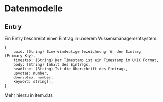 # Datenmodelle
## Entry
Ein Entry beschreibt einen Eintrag in unserem Wissensmanagementsystem.

``` 
{
    uuid: (String) Eine eindeutige Bezeichnung für den Eintrag (Primary Key),
    timestap: (String) Der Timestamp ist ein Timestamp im UNIX Format,
    body: (String) Inhalt des Eintrags,
    headline: (String) Ist die Überschrift des Eintrags,
    upvotes: number,
    downvotes: number,
    keyword: string[],
} 
```
Mehr hierzu in item.d.ts
